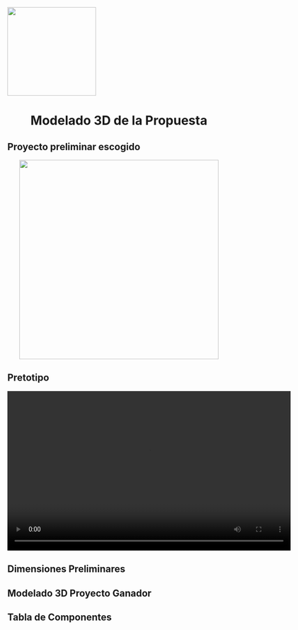<p align="left">
  <img src="https://semanadelcannabis.cayetano.edu.pe/assets/img/logo-upch.png" width="200">
  <h1 align="center">Modelado 3D de la Propuesta</h1>
</p>

## Proyecto preliminar escogido
<p align="center">
  <img src="https://github.com/Paradoxeado/prototypeProject/blob/main/Im%C3%A1genes/E07Imagen01.jpg" width="450" style="margin: auto;">
</p>

## Pretotipo
<video width="640" height="360" controls>
  <source src="https://github.com/Paradoxeado/prototypeProject/blob/main/Im%C3%A1genes/E07Video01.jpg" type="video/mp4">
</video>

## Dimensiones Preliminares

## Modelado 3D Proyecto Ganador

## Tabla de Componentes
